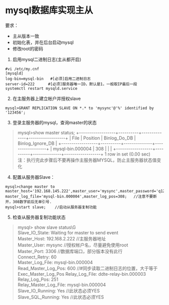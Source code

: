 # mysql数据库实现主从
要求：
 - 主从版本一致
 - 初始化表，并在后台启动mysql
 - 修改root的密码  

1. 启用mysql二进制日志(主从都开启)  
```
#vi /etc/my.cnf   
[mysqld]  
log-bin=mysql-bin   #[必须]启用二进制日志  
server-id=222      #[必须]服务器唯一ID，默认是1，一般取IP最后一段  
systemctl restart mysqld.service  
```

2. 在主服务器上建立帐户并授权slave  
```
mysql>GRANT REPLICATION SLAVE ON *.* to 'mysync'@'%' identified by '123456';
```

3. 登录主服务器的mysql，查询master的状态   
> mysql>show master status;
   +------------------+----------+--------------+------------------+
   | File             | Position | Binlog_Do_DB | Binlog_Ignore_DB |
   +------------------+----------+--------------+------------------+
   | mysql-bin.000004 |      308 |              |                  |
   +------------------+----------+--------------+------------------+
   1 row in set (0.00 sec)    
    注：执行完此步骤后不要再操作主服务器MYSQL，防止主服务器状态值变化    
    
4. 配置从服务器Slave：
```
mysql>change master to master_host='192.168.145.222',master_user='mysync',master_password='q123456',
master_log_file='mysql-bin.000004',master_log_pos=308;   //注意不要断开，308数字前后无单引号.      
mysql>start slave;    //启动从服务器复制功能     
```

5. 检查从服务器复制功能状态
>mysql> show slave status\G     
              Slave_IO_State: Waiting for master to send event    
              Master_Host: 192.168.2.222  //主服务器地址   
              Master_User: mysync   //授权帐户名，尽量避免使用root    
              Master_Port: 3306    //数据库端口，部分版本没有此行    
              Connect_Retry: 60   
              Master_Log_File: mysql-bin.000004    
              Read_Master_Log_Pos: 600     //#同步读取二进制日志的位置，大于等于Exec_Master_Log_Pos
              Relay_Log_File: ddte-relay-bin.000003    
              Relay_Log_Pos: 251   
              Relay_Master_Log_File: mysql-bin.000004   
              Slave_IO_Running: Yes    //此状态必须YES   
              Slave_SQL_Running: Yes     //此状态必须YES   


